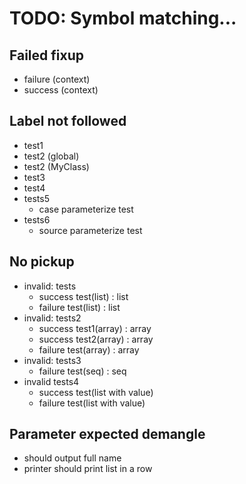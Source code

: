 # TODO: Symbol matching...

## Failed fixup
* failure (context)
* success (context)

## Label not followed
* test1
* test2 (global)
* test2 (MyClass)
* test3
* test4
* tests5
  * case parameterize test
* tests6
  * source parameterize test

## No pickup
* invalid: tests
  * success test(list) : list
  * failure test(list) : list
* invalid: tests2
  * success test1(array) : array
  * success test2(array) : array
  * failure test(array) : array
* invalid: tests3
  * failure test(seq) : seq
* invalid tests4
  * success test(list with value)
  * failure test(list with value)

## Parameter expected demangle
* should output full name
* printer should print list in a row
